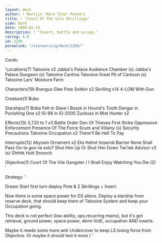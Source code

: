 ```yaml
---
layout: deck
author: ! Martijn "Mare Tino" Peeters
title: ! "Court Of The Vile Skrillings"
side: Dark
date: 2000-01-14
description: ! "Insert, battle and occupy."
rating: 4.0
id: 2299
permalink: "/starwarsccg/deck/2299/"
---
```

Cards: 

'Locations(7)
Tatooine x2
Jabba's Palace Audience Chamber (s)
Jabba's Palace Dungeon (s)
Tatooine Cantina
Tatooine Great Pit of Carkoon (s)
Tatooine Lars' Moisture Farm

Characters(19)
Brangus Glee
Pote Snitkin x3
Skrilling x14
4-LOM With Gun

Creature(1)
Bubo

Starships(7)
Boba Fett in Slave I
Bossk in Hound's Tooth
Dengar in Punishing One x2
IG-88 in IG-2000
Zuckuss in Mist Hunter x2

Effects(13)
3,720 to 1 x3
Battle Order
Den Of Thieves
First Strike
Oppressive Enforcement
Presence Of The Force
Scum and Villainy (s)
Security Precautions
Tatooine Occupation x2
There'll Be Hell To Pay

Interrupts(12)
Abyssin Ornament x2
Elis Helrot
Imperial Barrier
None Shall Pass
Oo-ta goo-ta solo?
Shut Him Up Or Shut Him Down
Twi'lek Advisor x3 (s)
Ghhhk
Hutt Smooch

Objective(1)
Court Of The Vile Gangster / I Shall Enjoy Watching You Die (2) '

Strategy: '

Dream Start first turn deploy Pote & 2 Skrillings + Insert.

Now there is some space power for DS aliens. Deploy a starship from reserve deck, that should keep them of Tatooine System and keep your Occupation going.

This deck is not perfect (low ability, ops,recurring mains), but it's got retrieval, ground power, space power, demi-VotE, occupation AND inserts.

Maybe it needs some more anti-Undercover to keep LS losing force from Objective. Or maybe it should test it more )
'
